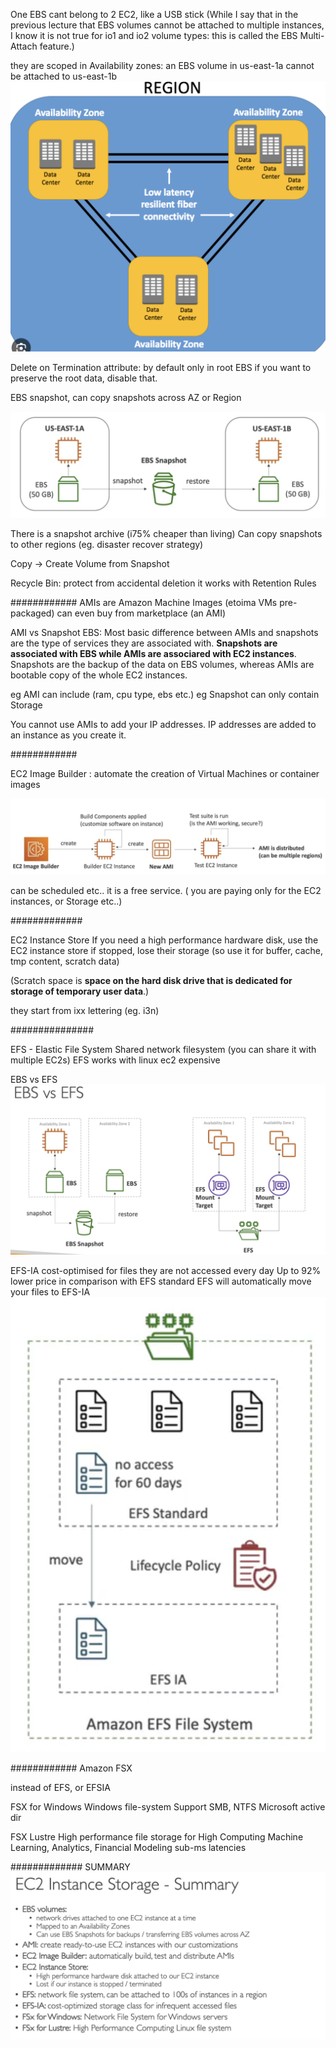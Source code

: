 One EBS cant belong to 2 EC2, like a USB stick
(While I say that in the previous lecture that EBS volumes cannot be attached to multiple instances, I know it is not true for io1 and io2 volume types: this is called the EBS Multi-Attach feature.)

they are scoped in Availability zones: an EBS volume in us-east-1a cannot be attached to us-east-1b![](imgs/scope.png)

Delete on Termination attribute: by default only in root EBS
if you want to preserve the root data, disable that.

EBS snapshot, can copy snapshots across AZ or Region

![](imgs/snap.png)

There is a snapshot archive (i75% cheaper than living)
Can copy snapshots to other regions (eg. disaster recover strategy)

Copy -> Create Volume from Snapshot

Recycle Bin: protect from accidental deletion
it works with Retention Rules

############
AMIs are Amazon Machine Images (etoima VMs pre-packaged)
can even buy from marketplace (an AMI)

AMI vs Snapshot EBS:
Most basic difference between AMIs and snapshots are the type of services they are associated with. **Snapshots are associated with EBS while AMIs are associared with EC2 instances**. Snapshots are the backup of the data on EBS volumes, whereas AMIs are bootable copy of the whole EC2 instances.

eg AMI can include (ram, cpu type, ebs etc.)
eg Snapshot can only contain Storage

You cannot use AMIs to add your IP addresses. IP addresses are added to an instance as you create it.

############

EC2 Image Builder : automate the creation of Virtual Machines or container images

![](imgs/ec2-img-builder.png)

can be scheduled etc.. 
it is a free service. ( you are paying only for the EC2 instances, or Storage etc..)

#############

EC2 Instance Store
If you need a high performance hardware disk, use the EC2 instance store
if stopped, lose their storage (so use it for buffer, cache, tmp content, scratch data)

(Scratch space is **space on the hard disk drive that is dedicated for storage of temporary user data**.)

they start from ixx lettering (eg. i3n)

###############

EFS - Elastic File System
Shared network filesystem (you can share it with multiple EC2s)
EFS works with linux ec2
expensive

EBS vs EFS
![](imgs/ebs-efs.png)

EFS-IA
cost-optimised for files they are not accessed every day
Up to 92% lower price in comparison with EFS standard
EFS will automatically move your files to EFS-IA
![](imgs/efs-ia.png)


############
Amazon FSX

instead of EFS, or EFSIA

FSX for Windows
Windows file-system
Support SMB, NTFS
Microsoft active dir

FSX Lustre
High performance file storage for High Computing
Machine Learning, Analytics, Financial Modeling
sub-ms latencies


#############
SUMMARY
![](imgs/storage-summary.png)










